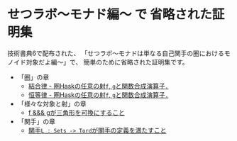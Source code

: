 # せつラボ〜モナド編〜 で 省略された証明集

技術書典6で配布された、
「せつラボ〜モナドは単なる自己関手の圏におけるモノイド対象だよ編〜」で、
簡単のために省略された証明集です。

- 「圏」の章
    - [結合律 - 圏Haskの任意の射`f`, `g`と関数合成演算子`.`](./hask-association-law.md)
    - [恒等律 - 圏Haskの任意の射`f`, `g`と関数合成演算子`.`](./hask-identity-law.md)
- 「様々な対象と射」の章
    - [f &&& gが三角形を可換にすること](./spliting-is-mediating.md)
- 「関手」の章
    - [関手`L : Sets -> Tord`が関手の定義を満たすこと](./l-is-a-functor.md)
